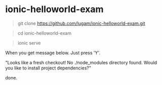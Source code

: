 # ionic-helloworld-exam


> git clone https://github.com/lugam/ionic-helloworld-exam.git

> cd ionic-helloworld-exam

> ionic serve

  When you get message below. Just press 'Y'.

  "Looks like a fresh checkout! No ./node_modules directory found. Would you like to install project dependencies?"


done.
